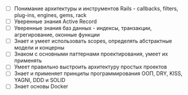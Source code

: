   - [ ] Понимание архитектуры и инструментов Rails - callbacks, filters, plug-ins, engines, gems, rack
  - [ ] Уверенные знания Active Record
  - [ ] Уверенные знания баз данных - индексы, транзакции, агрегирование, оконные функции
  - [ ] Знает и умеет использовать scopes, определять абстрактные модели и концерны
  - [ ] Знаком с основными паттернами проектирования, умеет их применять
  - [ ] Умеет правильно выстроить архитектуру простых проектов
  - [ ] Знает и применяет принципы программирования ООП, DRY, KISS, YAGNI, DDD и SOLID
  - [ ] Знает основы Docker

